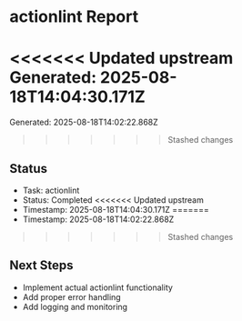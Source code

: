 # actionlint Report

<<<<<<< Updated upstream
Generated: 2025-08-18T14:04:30.171Z
=======
Generated: 2025-08-18T14:02:22.868Z
>>>>>>> Stashed changes

## Status
- Task: actionlint
- Status: Completed
<<<<<<< Updated upstream
- Timestamp: 2025-08-18T14:04:30.171Z
=======
- Timestamp: 2025-08-18T14:02:22.868Z
>>>>>>> Stashed changes

## Next Steps
- Implement actual actionlint functionality
- Add proper error handling
- Add logging and monitoring
